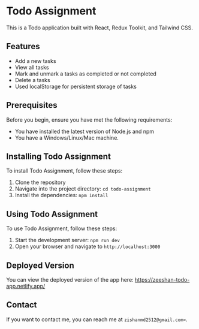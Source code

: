 # Todo Assignment

This is a Todo application built with React, Redux Toolkit, and Tailwind CSS.

## Features

- Add a new tasks
- View all tasks
- Mark and unmark a tasks as completed or not completed
- Delete a tasks
- Used localStorage for persistent storage of tasks

## Prerequisites

Before you begin, ensure you have met the following requirements:

- You have installed the latest version of Node.js and npm
- You have a Windows/Linux/Mac machine.

## Installing Todo Assignment

To install Todo Assignment, follow these steps:

1. Clone the repository
2. Navigate into the project directory: `cd todo-assignment`
4. Install the dependencies: `npm install`

## Using Todo Assignment

To use Todo Assignment, follow these steps:

1. Start the development server: ```npm run dev```
2. Open your browser and navigate to `http://localhost:3000`

## Deployed Version

You can view the deployed version of the app here:
https://zeeshan-todo-app.netlify.app/

## Contact

If you want to contact me, you can reach me at `zishanmd2512@gmail.com>`.

